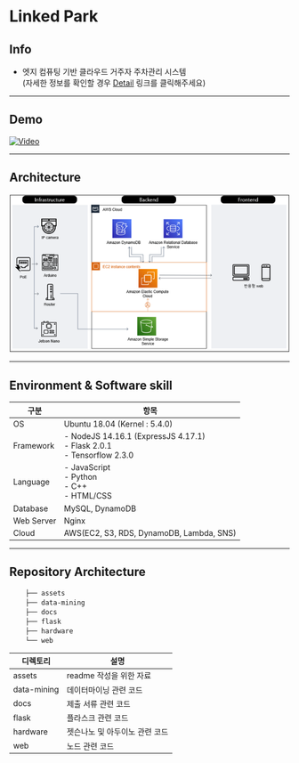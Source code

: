 # Linked Park

## Info
- 엣지 컴퓨팅 기반 클라우드 거주자 주차관리 시스템<br>(자세한 정보를 확인할 경우 [Detail](./assets/readme.md) 링크를 클릭해주세요)

---

## Demo
[![Video](https://img.youtube.com/vi/PAR3cGi0zfg/0.jpg)](https://www.youtube.com/watch?v=PAR3cGi0zfg)

---


## Architecture
![architecture](./assets/architecture.png)

---

## Environment & Software skill
|구분|항목|
|---|---|
|OS|Ubuntu 18.04 (Kernel : 5.4.0)|
|Framework|- NodeJS 14.16.1 (ExpressJS 4.17.1)<br>- Flask 2.0.1<br>- Tensorflow 2.3.0
|Language|- JavaScript<br>- Python<br>- C++<br>- HTML/CSS|
|Database|MySQL, DynamoDB|
|Web Server|Nginx|
|Cloud|AWS(EC2, S3, RDS, DynamoDB, Lambda, SNS)

---

## Repository Architecture
```bash
    ├── assets
    ├── data-mining
    ├── docs
    ├── flask
    ├── hardware
    └── web
```
|디렉토리|설명|
|------|-----|
|assets|readme 작성을 위한 자료|
|data-mining|데이터마이닝 관련 코드|
|docs|제출 서류 관련 코드|
|flask|플라스크 관련 코드|
|hardware|젯슨나노 및 아두이노 관련 코드|
|web|노드 관련 코드|
